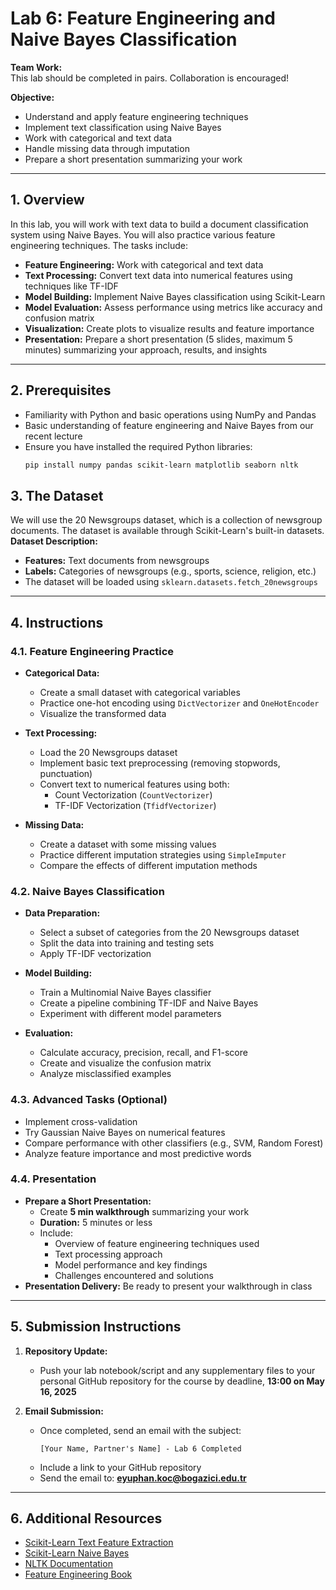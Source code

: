 # Lab 6: Feature Engineering and Naive Bayes Classification

**Team Work:**  
This lab should be completed in pairs. Collaboration is encouraged!

**Objective:**  
- Understand and apply feature engineering techniques
- Implement text classification using Naive Bayes
- Work with categorical and text data
- Handle missing data through imputation
- Prepare a short presentation summarizing your work

---

## 1. Overview

In this lab, you will work with text data to build a document classification system using Naive Bayes. You will also practice various feature engineering techniques. The tasks include:

- **Feature Engineering:** Work with categorical and text data
- **Text Processing:** Convert text data into numerical features using techniques like TF-IDF
- **Model Building:** Implement Naive Bayes classification using Scikit-Learn
- **Model Evaluation:** Assess performance using metrics like accuracy and confusion matrix
- **Visualization:** Create plots to visualize results and feature importance
- **Presentation:** Prepare a short presentation (5 slides, maximum 5 minutes) summarizing your approach, results, and insights

---

## 2. Prerequisites

- Familiarity with Python and basic operations using NumPy and Pandas
- Basic understanding of feature engineering and Naive Bayes from our recent lecture
- Ensure you have installed the required Python libraries:
  ```bash
  pip install numpy pandas scikit-learn matplotlib seaborn nltk

## 3. The Dataset

We will use the 20 Newsgroups dataset, which is a collection of newsgroup documents. The dataset is available through Scikit-Learn's built-in datasets.
**Dataset Description:**  
- **Features:** Text documents from newsgroups
- **Labels:** Categories of newsgroups (e.g., sports, science, religion, etc.)
- The dataset will be loaded using `sklearn.datasets.fetch_20newsgroups`

---

## 4. Instructions

### 4.1. Feature Engineering Practice
- **Categorical Data:**
  - Create a small dataset with categorical variables
  - Practice one-hot encoding using `DictVectorizer` and `OneHotEncoder`
  - Visualize the transformed data

- **Text Processing:**
  - Load the 20 Newsgroups dataset
  - Implement basic text preprocessing (removing stopwords, punctuation)
  - Convert text to numerical features using both:
    - Count Vectorization (`CountVectorizer`)
    - TF-IDF Vectorization (`TfidfVectorizer`)

- **Missing Data:**
  - Create a dataset with some missing values
  - Practice different imputation strategies using `SimpleImputer`
  - Compare the effects of different imputation methods

### 4.2. Naive Bayes Classification
- **Data Preparation:**
  - Select a subset of categories from the 20 Newsgroups dataset
  - Split the data into training and testing sets
  - Apply TF-IDF vectorization

- **Model Building:**
  - Train a Multinomial Naive Bayes classifier
  - Create a pipeline combining TF-IDF and Naive Bayes
  - Experiment with different model parameters

- **Evaluation:**
  - Calculate accuracy, precision, recall, and F1-score
  - Create and visualize the confusion matrix
  - Analyze misclassified examples

### 4.3. Advanced Tasks (Optional)
- Implement cross-validation
- Try Gaussian Naive Bayes on numerical features
- Compare performance with other classifiers (e.g., SVM, Random Forest)
- Analyze feature importance and most predictive words

### 4.4. Presentation
- **Prepare a Short Presentation:**  
  - Create **5 min walkthrough** summarizing your work
  - **Duration:** 5 minutes or less
  - Include:
    - Overview of feature engineering techniques used
    - Text processing approach
    - Model performance and key findings
    - Challenges encountered and solutions
- **Presentation Delivery:** Be ready to present your walkthrough in class

---

## 5. Submission Instructions

1. **Repository Update:**  
   - Push your lab notebook/script and any supplementary files to your personal GitHub repository for the course by deadline, **13:00 on May 16, 2025**

2. **Email Submission:**  
   - Once completed, send an email with the subject:  
     ```
     [Your Name, Partner's Name] - Lab 6 Completed
     ```
   - Include a link to your GitHub repository
   - Send the email to: **eyuphan.koc@bogazici.edu.tr**

---

## 6. Additional Resources

- [Scikit-Learn Text Feature Extraction](https://scikit-learn.org/stable/modules/feature_extraction.html#text-feature-extraction)
- [Scikit-Learn Naive Bayes](https://scikit-learn.org/stable/modules/naive_bayes.html)
- [NLTK Documentation](https://www.nltk.org/)
- [Feature Engineering Book](https://www.oreilly.com/library/view/feature-engineering-for/9781491953235/) 
